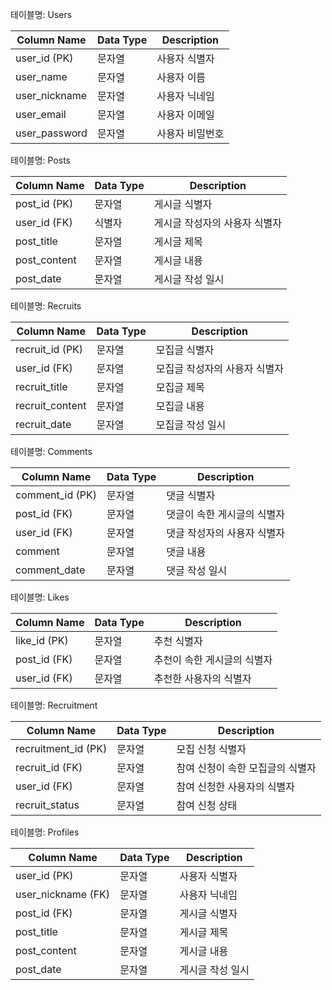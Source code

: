 테이블명: Users

| Column Name   | Data Type    | Description               |
|---------------|--------------|---------------------------|
| user_id (PK)  | 문자열       | 사용자 식별자             |
| user_name     | 문자열       | 사용자 이름                |
| user_nickname | 문자열       | 사용자 닉네임              |
| user_email    | 문자열       | 사용자 이메일              |
| user_password | 문자열       | 사용자 비밀번호           |

테이블명: Posts

| Column Name | Data Type  | Description               |
|-------------|------------|---------------------------|
| post_id (PK)| 문자열     | 게시글 식별자             |
| user_id (FK)| 식별자     | 게시글 작성자의 사용자 식별자 |
| post_title  | 문자열     | 게시글 제목                |
| post_content| 문자열     | 게시글 내용                |
| post_date   | 문자열     | 게시글 작성 일시           |

테이블명: Recruits

| Column Name    | Data Type  | Description               |
|----------------|------------|---------------------------|
| recruit_id (PK)| 문자열     | 모집글 식별자             |
| user_id (FK)   | 문자열     | 모집글 작성자의 사용자 식별자 |
| recruit_title  | 문자열     | 모집글 제목                |
| recruit_content| 문자열     | 모집글 내용                |
| recruit_date   | 문자열     | 모집글 작성 일시           |

테이블명: Comments

| Column Name    | Data Type  | Description               |
|----------------|------------|---------------------------|
| comment_id (PK)| 문자열     | 댓글 식별자               |
| post_id (FK)   | 문자열     | 댓글이 속한 게시글의 식별자  |
| user_id (FK)   | 문자열     | 댓글 작성자의 사용자 식별자 |
| comment        | 문자열     | 댓글 내용                |
| comment_date   | 문자열     | 댓글 작성 일시           |

테이블명: Likes

| Column Name | Data Type | Description                     |
|-------------|-----------|---------------------------------|
| like_id (PK)| 문자열    | 추천 식별자                     |
| post_id (FK)| 문자열    | 추천이 속한 게시글의 식별자        |
| user_id (FK)| 문자열    | 추천한 사용자의 식별자             |

테이블명: Recruitment

| Column Name       | Data Type  | Description                        |
|-------------------|------------|------------------------------------|
| recruitment_id (PK)| 문자열     | 모집 신청 식별자                   |
| recruit_id (FK)   | 문자열     | 참여 신청이 속한 모집글의 식별자       |
| user_id (FK)      | 문자열     | 참여 신청한 사용자의 식별자            |
| recruit_status    | 문자열     | 참여 신청 상태                     |

테이블명: Profiles

| Column Name   | Data Type  | Description                |
|---------------|------------|----------------------------|
| user_id (PK)  | 문자열     | 사용자 식별자                |
| user_nickname (FK)| 문자열    | 사용자 닉네임               |
| post_id (FK)  | 문자열     | 게시글 식별자                |
| post_title    | 문자열     | 게시글 제목                 |
| post_content  | 문자열     | 게시글 내용                 |
| post_date     | 문자열     | 게시글 작성 일시            |
